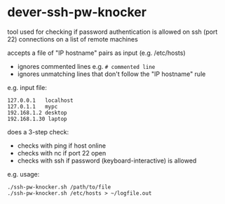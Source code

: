 # dever-ssh-pw-knocker

tool used for checking if password authentication is allowed on ssh (port 22) connections on a list of remote machines

accepts a file of "IP hostname" pairs as input (e.g. /etc/hosts)
- ignores commented lines e.g. `# commented line`
- ignores unmatching lines that don't follow the "IP hostname" rule

e.g. input file:
```
127.0.0.1	localhost
127.0.1.1	mypc
192.168.1.2 desktop
192.168.1.30 laptop
```

does a 3-step check:
- checks with ping if host online
- checks with nc if port 22 open
- checks with ssh if password (keyboard-interactive) is allowed

e.g. usage:
```
./ssh-pw-knocker.sh /path/to/file
./ssh-pw-knocker.sh /etc/hosts > ~/logfile.out
```
